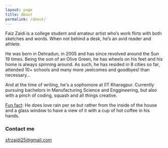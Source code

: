 ```yaml
---
layout: page
title: About
permalink: /about/
---
```


Faiz Zaidi is a college student and amateur artist who’s work flirts with both sketches and words. When not behind a desk, he’s an avid reader and athlete.

He was born in Dehradun, in 2005 and has since revolved around the Sun 19 times. Being the son of an Olive Green, he has wheels on his feet and his home is always spinning around. As such, he has resided in 8 cities so far, attended 10+ schools and many more ¡welcomes and goodbyes! than necessary…

And at the time of writing, he's a sophomore at IIT Kharagpur. Currently pursuing bachelors in Manufacturing Science and Enggineering, but also with a pinch of coding, squash and all things creative.

<ins>Fun fact</ins>: He does love rain per se but rather from the inside of the house and a glass window to have a view of it with a cup of hot coffee in his hands.

### Contact me

[sfrzaidi25@gmail.com](mailto:sfrzaidi25@gmail.com)
